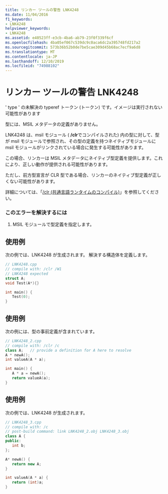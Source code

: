 ```yaml
---
title: リンカー ツールの警告 LNK4248
ms.date: 11/04/2016
f1_keywords:
- LNK4248
helpviewer_keywords:
- LNK4248
ms.assetid: e40523ff-e3cb-4ba6-ab79-23f0f339f6cf
ms.openlocfilehash: 4ba05ef067c539dc9c0aca6dc2a395748fd217a2
ms.sourcegitcommit: 573b36b52b0de7be5cae309d45b68ac7ecf9a6d8
ms.translationtype: MT
ms.contentlocale: ja-JP
ms.lasthandoff: 12/10/2019
ms.locfileid: "74988102"
---
```

# <a name="linker-tools-warning-lnk4248"></a>リンカー ツールの警告 LNK4248

' type ' の未解決の typeref トークン (トークン) です。イメージは実行されない可能性があります

型には、MSIL メタデータの定義がありません。

LNK4248 は、msil モジュール ( **/clr**でコンパイルされた) 内の型に対して、型が msil モジュールで参照され、その型の定義を持つネイティブモジュールに msil モジュールがリンクされている場合に発生する可能性があります。

この場合、リンカーは MSIL メタデータにネイティブ型定義を提供します。これにより、正しい動作が提供される可能性があります。

ただし、前方型宣言が CLR 型である場合、リンカーのネイティブ型定義が正しくない可能性があります。

詳細については、「[/clr (共通言語ランタイムのコンパイル)](../../build/reference/clr-common-language-runtime-compilation.md)」を参照してください。

### <a name="to-correct-this-error"></a>このエラーを解決するには

1. MSIL モジュールで型定義を指定します。

## <a name="example"></a>使用例

次の例では、LNK4248 が生成されます。 解決する構造体を定義します。

```cpp
// LNK4248.cpp
// compile with: /clr /W1
// LNK4248 expected
struct A;
void Test(A*){}

int main() {
   Test(0);
}
```

## <a name="example"></a>使用例

次の例には、型の事前定義が含まれています。

```cpp
// LNK4248_2.cpp
// compile with: /clr /c
class A;   // provide a definition for A here to resolve
A * newA();
int valueA(A * a);

int main() {
   A * a = newA();
   return valueA(a);
}
```

## <a name="example"></a>使用例

次の例では、LNK4248 が生成されます。

```cpp
// LNK4248_3.cpp
// compile with: /c
// post-build command: link LNK4248_2.obj LNK4248_3.obj
class A {
public:
   int b;
};

A* newA() {
   return new A;
}

int valueA(A * a) {
   return (int)a;
}
```
